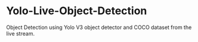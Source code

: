 # Yolo-Live-Object-Detection

Object Detection using Yolo V3 object detector and COCO dataset from the live stream.
